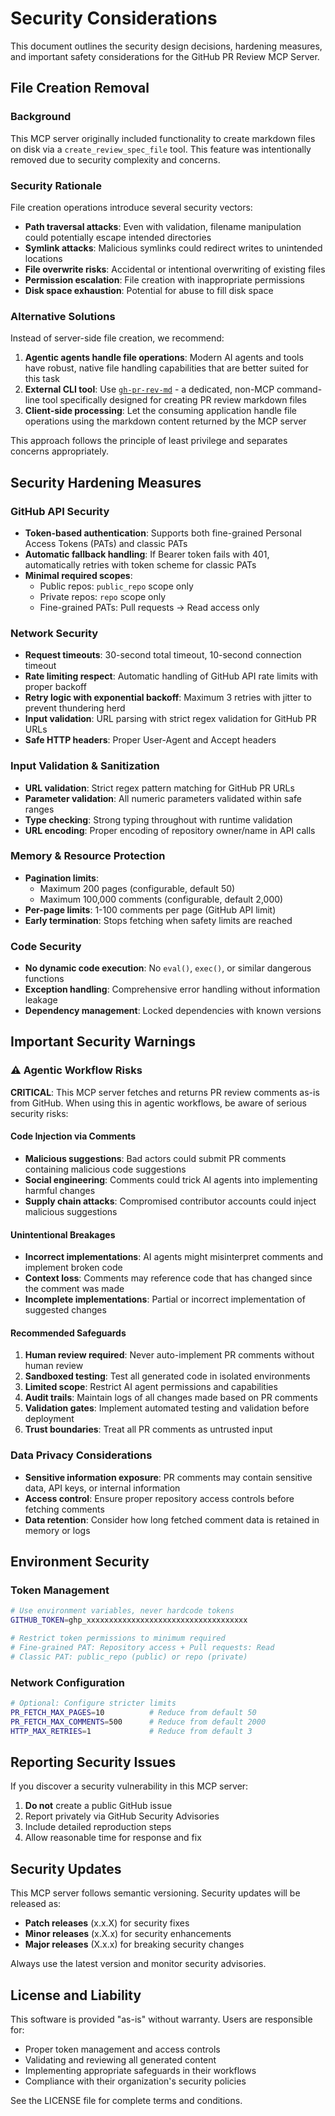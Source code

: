 # Security Considerations

This document outlines the security design decisions, hardening measures, and important safety considerations for the GitHub PR Review MCP Server.

## File Creation Removal

### Background

This MCP server originally included functionality to create markdown files on disk via a `create_review_spec_file` tool. This feature was intentionally removed due to security complexity and concerns.

### Security Rationale

File creation operations introduce several security vectors:

- **Path traversal attacks**: Even with validation, filename manipulation could potentially escape intended directories
- **Symlink attacks**: Malicious symlinks could redirect writes to unintended locations
- **File overwrite risks**: Accidental or intentional overwriting of existing files
- **Permission escalation**: File creation with inappropriate permissions
- **Disk space exhaustion**: Potential for abuse to fill disk space

### Alternative Solutions

Instead of server-side file creation, we recommend:

1. **Agentic agents handle file operations**: Modern AI agents and tools have robust, native file handling capabilities that are better suited for this task
2. **External CLI tool**: Use [`gh-pr-rev-md`](https://github.com/petems/gh-pr-rev-md) - a dedicated, non-MCP command-line tool specifically designed for creating PR review markdown files
3. **Client-side processing**: Let the consuming application handle file operations using the markdown content returned by the MCP server

This approach follows the principle of least privilege and separates concerns appropriately.

## Security Hardening Measures

### GitHub API Security

- **Token-based authentication**: Supports both fine-grained Personal Access Tokens (PATs) and classic PATs
- **Automatic fallback handling**: If Bearer token fails with 401, automatically retries with token scheme for classic PATs
- **Minimal required scopes**: 
  - Public repos: `public_repo` scope only
  - Private repos: `repo` scope only
  - Fine-grained PATs: Pull requests → Read access only

### Network Security

- **Request timeouts**: 30-second total timeout, 10-second connection timeout
- **Rate limiting respect**: Automatic handling of GitHub API rate limits with proper backoff
- **Retry logic with exponential backoff**: Maximum 3 retries with jitter to prevent thundering herd
- **Input validation**: URL parsing with strict regex validation for GitHub PR URLs
- **Safe HTTP headers**: Proper User-Agent and Accept headers

### Input Validation & Sanitization

- **URL validation**: Strict regex pattern matching for GitHub PR URLs
- **Parameter validation**: All numeric parameters validated within safe ranges
- **Type checking**: Strong typing throughout with runtime validation
- **URL encoding**: Proper encoding of repository owner/name in API calls

### Memory & Resource Protection

- **Pagination limits**: 
  - Maximum 200 pages (configurable, default 50)
  - Maximum 100,000 comments (configurable, default 2,000)
- **Per-page limits**: 1-100 comments per page (GitHub API limit)
- **Early termination**: Stops fetching when safety limits are reached

### Code Security

- **No dynamic code execution**: No `eval()`, `exec()`, or similar dangerous functions
- **Exception handling**: Comprehensive error handling without information leakage
- **Dependency management**: Locked dependencies with known versions

## Important Security Warnings

### ⚠️ Agentic Workflow Risks

**CRITICAL**: This MCP server fetches and returns PR review comments as-is from GitHub. When using this in agentic workflows, be aware of serious security risks:

#### Code Injection via Comments

- **Malicious suggestions**: Bad actors could submit PR comments containing malicious code suggestions
- **Social engineering**: Comments could trick AI agents into implementing harmful changes
- **Supply chain attacks**: Compromised contributor accounts could inject malicious suggestions

#### Unintentional Breakages

- **Incorrect implementations**: AI agents might misinterpret comments and implement broken code
- **Context loss**: Comments may reference code that has changed since the comment was made
- **Incomplete implementations**: Partial or incorrect implementation of suggested changes

#### Recommended Safeguards

1. **Human review required**: Never auto-implement PR comments without human review
2. **Sandboxed testing**: Test all generated code in isolated environments
3. **Limited scope**: Restrict AI agent permissions and capabilities
4. **Audit trails**: Maintain logs of all changes made based on PR comments
5. **Validation gates**: Implement automated testing and validation before deployment
6. **Trust boundaries**: Treat all PR comments as untrusted input

### Data Privacy Considerations

- **Sensitive information exposure**: PR comments may contain sensitive data, API keys, or internal information
- **Access control**: Ensure proper repository access controls before fetching comments
- **Data retention**: Consider how long fetched comment data is retained in memory or logs

## Environment Security

### Token Management

```bash
# Use environment variables, never hardcode tokens
GITHUB_TOKEN=ghp_xxxxxxxxxxxxxxxxxxxxxxxxxxxxxxxxxxxx

# Restrict token permissions to minimum required
# Fine-grained PAT: Repository access + Pull requests: Read
# Classic PAT: public_repo (public) or repo (private)
```

### Network Configuration

```bash
# Optional: Configure stricter limits
PR_FETCH_MAX_PAGES=10          # Reduce from default 50
PR_FETCH_MAX_COMMENTS=500      # Reduce from default 2000
HTTP_MAX_RETRIES=1             # Reduce from default 3
```

## Reporting Security Issues

If you discover a security vulnerability in this MCP server:

1. **Do not** create a public GitHub issue
2. Report privately via GitHub Security Advisories
3. Include detailed reproduction steps
4. Allow reasonable time for response and fix

## Security Updates

This MCP server follows semantic versioning. Security updates will be released as:

- **Patch releases** (x.x.X) for security fixes
- **Minor releases** (x.X.x) for security enhancements
- **Major releases** (X.x.x) for breaking security changes

Always use the latest version and monitor security advisories.

## License and Liability

This software is provided "as-is" without warranty. Users are responsible for:

- Proper token management and access controls
- Validating and reviewing all generated content
- Implementing appropriate safeguards in their workflows
- Compliance with their organization's security policies

See the LICENSE file for complete terms and conditions.
